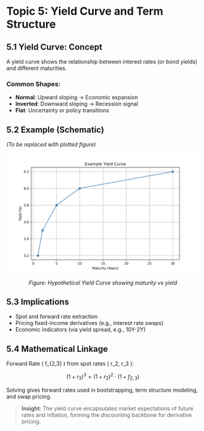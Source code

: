 # Topic 5: Yield Curve and Term Structure

## 5.1 Yield Curve: Concept

A yield curve shows the relationship between interest rates (or bond yields) and different maturities.

### Common Shapes:
- **Normal**: Upward sloping → Economic expansion
- **Inverted**: Downward sloping → Recession signal
- **Flat**: Uncertainty or policy transitions

## 5.2 Example (Schematic)

*(To be replaced with plotted figure)*
<p align="center">
  <img src="./assets/yield_curve.png" alt="Yield Curve" width="500"/>
</p>
<p align="center"><i>Figure: Hypothetical Yield Curve showing maturity vs yield</i></p>


## 5.3 Implications

- Spot and forward rate extraction
- Pricing fixed-income derivatives (e.g., interest rate swaps)
- Economic indicators (via yield spread, e.g., 10Y-2Y)

## 5.4 Mathematical Linkage

Forward Rate \( f_{2,3} \) from spot rates \( r_2, r_3 \):

$$
(1 + r_3)^3 = (1 + r_2)^2 \cdot (1 + f_{2,3})
$$

Solving gives forward rates used in bootstrapping, term structure modeling, and swap pricing.

> **Insight**: The yield curve encapsulates market expectations of future rates and inflation, forming the discounting backbone for derivative pricing.
